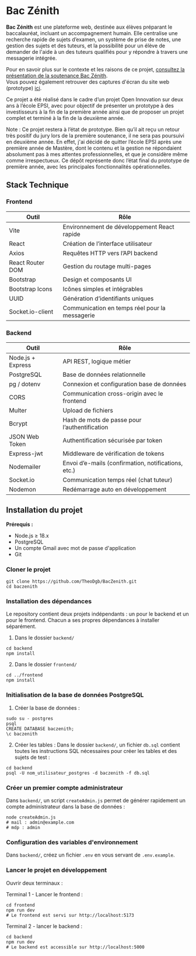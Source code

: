 # Bac Zénith

**Bac Zénith** est une plateforme web, destinée aux élèves préparant le baccalauréat, incluant un accompagnement humain. Elle centralise une recherche rapide de sujets d’examen, un système de prise de notes, une gestion des sujets et des tuteurs, et la possibilité pour un élève de demander de l'aide à un des tuteurs qualifiés pour y répondre à travers une messagerie intégrée.

Pour en savoir plus sur le contexte et les raisons de ce projet, [consultez la présentation de la soutenance Bac Zénith](https://github.com/TheoDgb/BacZenith/blob/main/docs/Open%20Innovation%20BAC%20Z%C3%89NITH.pdf).
<br> Vous pouvez également retrouver des captures d'écran du site web (prototype) [ici](https://github.com/TheoDgb/BacZenith/tree/main/docs/screens).

Ce projet a été réalisé dans le cadre d’un projet Open Innovation sur deux ans à l’école EPSI, avec pour objectif de présenter un prototype à des investisseurs à la fin de la première année ainsi que de proposer un projet complet et terminé à la fin de la deuxième année.

Note : Ce projet restera à l’état de prototype. Bien qu’il ait reçu un retour très positif du jury lors de la première soutenance, il ne sera pas poursuivi en deuxième année.
En effet, j'ai décidé de quitter l’école EPSI après une première année de Mastère, dont le contenu et la gestion ne répondaient absolument pas à mes attentes professionnelles, et que je considère même comme irrespectueux.
Ce dépôt représente donc l’état final du prototype de première année, avec les principales fonctionnalités opérationnelles.

## Stack Technique
### Frontend
| Outil            | 	Rôle                                          |
|------------------|------------------------------------------------|
| Vite             | 	Environnement de développement React rapide   |
| React            | 	Création de l’interface utilisateur           |
| Axios            | Requêtes HTTP vers l’API backend               |
| React Router DOM | Gestion du routage multi-pages                 |
| Bootstrap        | Design et composants UI                        |
| Bootstrap Icons  | Icônes simples et intégrables                  |
| UUID             | 	Génération d’identifiants uniques             |
| Socket.io-client | Communication en temps réel pour la messagerie |

### Backend
| Outil             | 	Rôle                                               |
|-------------------|-----------------------------------------------------|
| Node.js + Express | API REST, logique métier                            |
| PostgreSQL        | Base de données relationnelle                       |
| pg / dotenv       | 	Connexion et configuration base de données         |
| CORS              | Communication cross-origin avec le frontend         |
| Multer            | Upload de fichiers                                  |
| Bcrypt            | 	Hash de mots de passe pour l’authentification      |
| JSON Web Token    | Authentification sécurisée par token                |
| Express-jwt       | 	Middleware de vérification de tokens               |
| Nodemailer        | Envoi d’e-mails (confirmation, notifications, etc.) |
| Socket.io         | 	Communication temps réel (chat tuteur)             |
| Nodemon           | 	Redémarrage auto en développement                  |

## Installation du projet
**Prérequis :**
- Node.js ≥ 18.x
- PostgreSQL
- Un compte Gmail avec mot de passe d'application
- Git

### Cloner le projet
```
git clone https://github.com/TheoDgb/BacZenith.git
cd baczenith
```

### Installation des dépendances
Le repository contient deux projets indépendants : un pour le backend et un pour le frontend. Chacun a ses propres dépendances à installer séparément.
1. Dans le dossier `backend/`
```
cd backend
npm install
```
2. Dans le dossier `frontend/`
```
cd ../frontend
npm install
```

### Initialisation de la base de données PostgreSQL
1. Créer la base de données :
```
sudo su - postgres
psql
CREATE DATABASE baczenith;
\c baczenith
```
2. Créer les tables :
Dans le dossier `backend/`, un fichier `db.sql` contient toutes les instructions SQL nécessaires pour créer les tables et des sujets de test :
```
cd backend
psql -U nom_utilisateur_postgres -d baczenith -f db.sql
```

### Créer un premier compte administrateur
Dans `backend/`, un script `createAdmin.js` permet de générer rapidement un compte administrateur dans la base de données :
```
node createAdmin.js
# mail : admin@example.com
# mdp : admin
```

### Configuration des variables d'environnement
Dans `backend/`, créez un fichier `.env` en vous servant de `.env.example`.

### Lancer le projet en développement
Ouvrir deux terminaux :

Terminal 1 - Lancer le frontend :
```
cd frontend
npm run dev
# Le frontend est servi sur http://localhost:5173
```
Terminal 2 - lancer le backend :
```
cd backend
npm run dev
# Le backend est accessible sur http://localhost:5000
```
